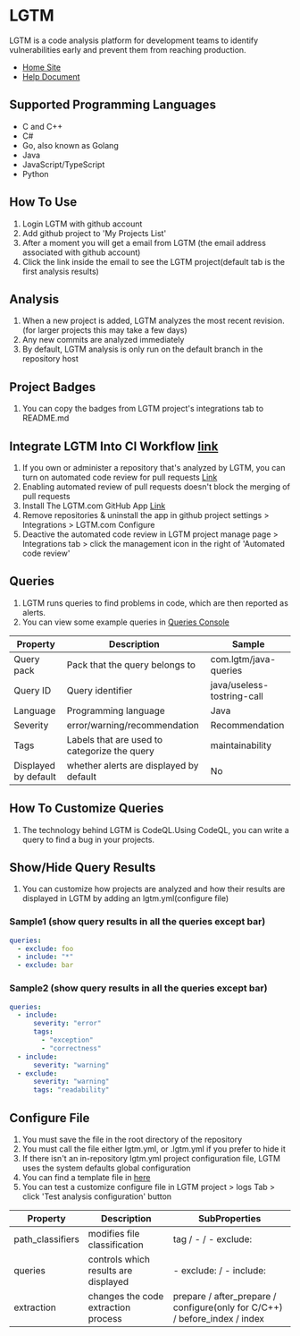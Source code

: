 # LGTM
LGTM is a code analysis platform for development teams to identify vulnerabilities early and prevent them from reaching production.
* [Home Site](https://lgtm.com/#)
* [Help Document](https://lgtm.com/help/lgtm/about-lgtm)


## Supported Programming Languages
* C and C++
* C#
* Go, also known as Golang
* Java
* JavaScript/TypeScript
* Python


## How To Use
1. Login LGTM with github account
1. Add github project to 'My Projects List'
1. After a moment you will get a email from LGTM (the email address associated with github account)
1. Click the link inside the email to see the LGTM project(default tab is the first analysis results)


## Analysis
1. When a new project is added, LGTM analyzes the most recent revision.(for larger projects this may take a few days)
1. Any new commits are analyzed immediately
1. By default, LGTM analysis is only run on the default branch in the repository host


## Project Badges
1. You can copy the badges from LGTM project's integrations tab to README.md


## Integrate LGTM Into CI Workflow [link](https://lgtm.com/help/lgtm/getting-started)
1. If you own or administer a repository that's analyzed by LGTM, you can turn on automated code review for pull requests [Link](https://lgtm.com/help/lgtm/about-automated-code-review)
1. Enabling automated review of pull requests doesn't block the merging of pull requests
1. Install The LGTM.com GitHub App [Link](https://lgtm.com/help/lgtm/github-apps-integration#install-github-app)
1. Remove repositories & uninstall the app in github project settings > Integrations > LGTM.com Configure 
1. Deactive the automated code review in LGTM project manage page > Integrations tab > click the management icon in the right of 'Automated code review'


## Queries
1. LGTM runs queries to find problems in code, which are then reported as alerts.
1. You can view some example queries in [Queries Console](https://lgtm.com/query)

Property | Description | Sample
-------------------- | -------------------------------------------- | --------------------------
Query pack           | Pack that the query belongs to               | com.lgtm/java-queries
Query ID             | Query identifier                             | java/useless-tostring-call
Language             | Programming language                         | Java
Severity             | error/warning/recommendation                 | Recommendation
Tags                 | Labels that are used to categorize the query | maintainability
Displayed by default | whether alerts are displayed by default      | No


## How To Customize Queries
1. The technology behind LGTM is CodeQL.Using CodeQL, you can write a query to find a bug in your projects.


## Show/Hide Query Results
1. You can customize how projects are analyzed and how their results are displayed in LGTM by adding an lgtm.yml(configure file)

### Sample1 (show query results in all the queries except bar)
```yaml
queries:
  - exclude: foo
  - include: "*"
  - exclude: bar
```

### Sample2 (show query results in all the queries except bar)
```yaml
queries:
  - include:
      severity: "error"
      tags:
        - "exception"
        - "correctness"
  - include:
      severity: "warning"
  - exclude:
      severity: "warning"
      tags: "readability"
```


## Configure File
1. You must save the file in the root directory of the repository
1. You must call the file either lgtm.yml, or .lgtm.yml if you prefer to hide it
1. If there isn't an in-repository lgtm.yml project configuration file, LGTM uses the system defaults global configuration
1. You can find a template file in [here](https://lgtm.com/static/downloads/lgtm.template.yml)
1. You can test a customize configure file in LGTM project > logs Tab > click 'Test analysis configuration' button

Property | Description | SubProperties
-------------------- | -------------------------------------------- | --------------------------------------------------------------------------
path_classifiers     | modifies file classification                 | tag / - <file-path> / - exclude: <file-path>
queries              | controls which results are displayed         | - exclude: <query> / - include: <query>
extraction           | changes the code extraction process          | prepare / after_prepare / configure(only for C/C++) / before_index / index


